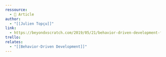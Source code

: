 ```yaml
---
ressource:
  - 📰 Article
author:
  - "[[Julien Topçu]]"
link:
  - https://beyondxscratch.com/2019/05/21/behavior-driven-development-from-scratch/
trello: 
relates:
  - "[[Behavior-Driven Development]]"
---
```


